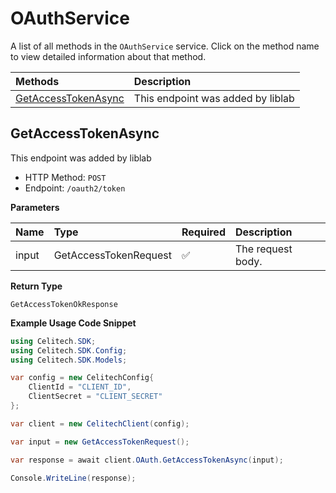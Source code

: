 # OAuthService

A list of all methods in the `OAuthService` service. Click on the method name to view detailed information about that method.

| Methods                                     | Description                       |
| :------------------------------------------ | :-------------------------------- |
| [GetAccessTokenAsync](#getaccesstokenasync) | This endpoint was added by liblab |

## GetAccessTokenAsync

This endpoint was added by liblab

- HTTP Method: `POST`
- Endpoint: `/oauth2/token`

**Parameters**

| Name  | Type                  | Required | Description       |
| :---- | :-------------------- | :------- | :---------------- |
| input | GetAccessTokenRequest | ✅       | The request body. |

**Return Type**

`GetAccessTokenOkResponse`

**Example Usage Code Snippet**

```csharp
using Celitech.SDK;
using Celitech.SDK.Config;
using Celitech.SDK.Models;

var config = new CelitechConfig{
    ClientId = "CLIENT_ID",
	ClientSecret = "CLIENT_SECRET"
};

var client = new CelitechClient(config);

var input = new GetAccessTokenRequest();

var response = await client.OAuth.GetAccessTokenAsync(input);

Console.WriteLine(response);
```
